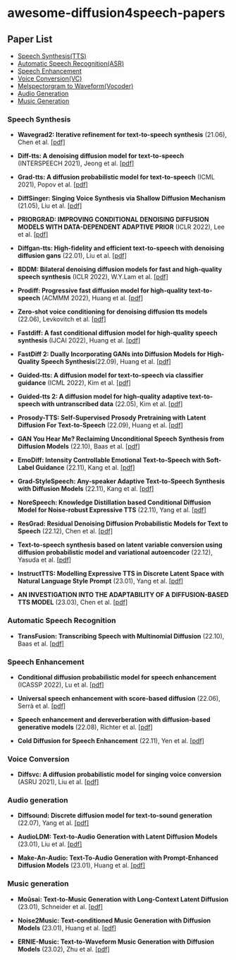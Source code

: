 # awesome-diffusion4speech-papers
## Paper List
- [Speech Synthesis(TTS)](#Speech-Synthesis)
- [Automatic Speech Recognition(ASR)](#Automatic-Speech-Recognition)
- [Speech Enhancement](#Speech-Enhancement)
- [Voice Conversion(VC)](#Voice-Conversion)
- [Melspectorgram to Waveform(Vocoder)](#Vocoder)
- [Audio Generation](#Audio-Generation)
- [Music Generation](#Music-Generation)

### Speech Synthesis
- **Wavegrad2: Iterative refinement for text-to-speech synthesis** (21.06), Chen et al. [[pdf]](https://arxiv.org/abs/2106.09660)

- **Diff-tts: A denoising diffusion model for text-to-speech** (INTERSPEECH 2021), Jeong et al. [[pdf]](https://arxiv.org/abs/2104.01409)

- **Grad-tts: A diffusion probabilistic model for text-to-speech** (ICML 2021), Popov et al. [[pdf]](https://proceedings.mlr.press/v139/popov21a.html)

- **DiffSinger: Singing Voice Synthesis via Shallow Diffusion Mechanism** (21.05), Liu et al. [[pdf]](https://arxiv.org/abs/2105.02446)

- **PRIORGRAD: IMPROVING CONDITIONAL DENOISING DIFFUSION MODELS WITH DATA-DEPENDENT ADAPTIVE PRIOR** (ICLR 2022), Lee et al. [[pdf]](https://arxiv.org/pdf/2106.06406.pdf)

- **Diffgan-tts: High-fidelity and efficient text-to-speech with denoising diffusion gans** (22.01), Liu et al. [[pdf]](https://arxiv.org/abs/2201.11972)


- **BDDM: Bilateral denoising diffusion models for fast and high-quality speech synthesis** (ICLR 2022), W.Y.Lam et al. [[pdf]](https://arxiv.org/abs/2203.13508)

- **Prodiff: Progressive fast diffusion model for high-quality text-to-speech** (ACMMM 2022), Huang et al. [[pdf]](https://dl.acm.org/doi/abs/10.1145/3503161.3547855)

- **Zero-shot voice conditioning for denoising diffusion tts models** (22.06), Levkovitch et al. [[pdf]](https://arxiv.org/abs/2206.02246)

- **Fastdiff: A fast conditional diffusion model for high-quality speech synthesis** (IJCAI 2022), Huang et al. [[pdf]](https://arxiv.org/abs/2204.09934)

- **FastDiff 2: Dually Incorporating GANs into Diffusion Models for High-Quality Speech Synthesis**(22.09), Huang et al. [[pdf]](https://openreview.net/forum?id=-x5WuMO4APy) 

- **Guided-tts: A diffusion model for text-to-speech via classifier guidance** (ICML 2022), Kim et al. [[pdf]](https://proceedings.mlr.press/v162/kim22d.html)

- **Guided-tts 2: A diffusion model for high-quality adaptive text-to-speech with untranscribed data** (22.05), Kim et al. [[pdf]](https://arxiv.org/abs/2205.15370)

- **Prosody-TTS: Self-Supervised Prosody Pretraining with Latent Diffusion For Text-to-Speech** (22.09), Huang et al. [[pdf]](https://scholar.google.com/citations?view_op=view_citation&hl=zh-CN&user=iRHBUsgAAAAJ&citation_for_view=iRHBUsgAAAAJ:MXK_kJrjxJIC)

- **GAN You Hear Me? Reclaiming Unconditional Speech Synthesis from Diffusion Models** (22.10), Baas et al. [[pdf]](https://arxiv.org/pdf/2210.05271)
 
- **EmoDiff: Intensity Controllable Emotional Text-to-Speech with Soft-Label Guidance** (22.11), Kang et al. [[pdf]](https://arxiv.org/pdf/2211.09383.pdf)

- **Grad-StyleSpeech: Any-speaker Adaptive Text-to-Speech Synthesis with Diffusion Models** (22.11), Kang et al. [[pdf]](https://arxiv.org/pdf/2211.09383)

- **NoreSpeech: Knowledge Distillation based Conditional Diffusion Model for Noise-robust Expressive TTS** (22.11), Yang et al. [[pdf]](https://arxiv.org/pdf/2211.02448)

- **ResGrad: Residual Denoising Diffusion Probabilistic Models for Text to Speech** (22.12), Chen et al. [[pdf]](https://arxiv.org/abs/2212.14518)

- **Text-to-speech synthesis based on latent variable conversion using diffusion probabilistic model and variational autoencoder** (22.12), Yasuda et al. [[pdf]](https://arxiv.org/pdf/2212.08329)

- **InstructTTS: Modelling Expressive TTS in Discrete Latent Space with Natural Language Style Prompt** (23.01), Yang et al. [[pdf]](https://scholar.google.com/citations?view_op=view_citation&hl=zh-CN&user=WNiojyAAAAAJ&sortby=pubdate&citation_for_view=WNiojyAAAAAJ:3fE2CSJIrl8C)

- **AN INVESTIGATION INTO THE ADAPTABILITY OF A DIFFUSION-BASED TTS MODEL** (23.03), Chen et al. [[pdf]](https://arxiv.org/pdf/2303.01849.pdf)

### Automatic Speech Recognition
- **TransFusion: Transcribing Speech with Multinomial Diffusion** (22.10), Baas et al. [[pdf]](https://arxiv.org/pdf/2210.07677.pdf)

### Speech Enhancement
- **Conditional diffusion probabilistic model for speech enhancement** (ICASSP 2022), Lu et al. [[pdf]](https://ieeexplore.ieee.org/abstract/document/9746901/)

- **Universal speech enhancement with score-based diffusion** (22.06), Serrà et al. [[pdf]](https://arxiv.org/abs/2206.03065)

- **Speech enhancement and dereverberation with diffusion-based generative models** (22.08), Richter et al. [[pdf]](https://arxiv.org/abs/2208.05830)

- **Cold Diffusion for Speech Enhancement** (22.11), Yen et al. [[pdf]](https://arxiv.org/abs/2211.02527)

### Voice Conversion
- **Diffsvc: A diffusion probabilistic model for singing voice conversion** (ASRU 2021), Liu et al. [[pdf]](https://ieeexplore.ieee.org/abstract/document/9688219/)

### Audio generation
- **Diffsound: Discrete diffusion model for text-to-sound generation** (22.07), Yang et al. [[pdf]](https://scholar.google.com/citations?view_op=view_citation&hl=zh-CN&user=WNiojyAAAAAJ&sortby=pubdate&citation_for_view=WNiojyAAAAAJ:roLk4NBRz8UC)

- **AudioLDM: Text-to-Audio Generation with Latent Diffusion Models** (23.01), Liu et al. [[pdf]](https://arxiv.org/pdf/2301.12503)

- **Make-An-Audio: Text-To-Audio Generation with Prompt-Enhanced Diffusion Models** (23.01), Huang et al. [[pdf]](https://scholar.google.com/citations?view_op=view_citation&hl=zh-CN&user=WNiojyAAAAAJ&sortby=pubdate&citation_for_view=WNiojyAAAAAJ:MXK_kJrjxJIC)

### Music generation
- **Moûsai: Text-to-Music Generation with Long-Context Latent Diffusion** (23.01), Schneider et al. [[pdf]](https://arxiv.org/pdf/2301.11757)

- **Noise2Music: Text-conditioned Music Generation with Diffusion Models** (23.01), Huang et al. [[pdf]](https://arxiv.org/pdf/2302.03917)

- **ERNIE-Music: Text-to-Waveform Music Generation with Diffusion Models** (23.02), Zhu et al. [[pdf]](https://arxiv.org/abs/2302.04456)
